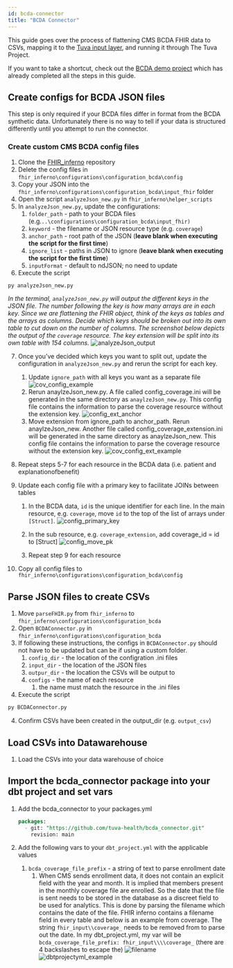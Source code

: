 ```yaml
---
id: bcda-connector
title: "BCDA Connector"
---
```

This guide goes over the process of flattening CMS BCDA FHIR data to CSVs, mapping it to the [Tuva input layer](https://thetuvaproject.com/connectors/input-layer), 
and running it through The Tuva Project.

If you want to take a shortcut, check out the [BCDA demo project](https://github.com/tuva-health/bcda_demo/) which has already
completed all the steps in this guide.


## Create configs for BCDA JSON files

This step is only required if your BCDA files differ in format from the BCDA synthetic data.   Unfortunately there is no 
way to tell if your data is structured differently until you attempt to run the connector.

### Create custom CMS BCDA config files

1. Clone the [FHIR_inferno](https://github.com/tuva-health/FHIR_inferno) repository
2. Delete the config files in `fhir_inferno\configurations\configuration_bcda\config`
3. Copy your JSON into the `fhir_inferno\configurations\configuration_bcda\input_fhir` folder
4. Open the script `analyzeJson_new.py` in `fhir_inferno\helper_scripts`
5. In `analyzeJson_new.py`, update the configurations:
    1. `folder_path` - path to your BCDA files (e.g.`..\configurations\configuration_bcda\input_fhir)`
    2. `keyword` - the filename or JSON resource type (e.g. `coverage`)
    3. `anchor_path` - root path of the JSON (**leave blank when executing the script for the first time**)
    4. `ignore_list` - paths in JSON to ignore (**leave blank when executing the script for the first time**)
    5. `inputFormat` - default to ndJSON; no need to update
6. Execute the script
```python
py analyzeJson_new.py
```
*In the terminal, `analyzeJson_new.py` will output the different keys in the JSON file.  The number following the key is 
how many arrays are in each key.  Since we are flattening the FHIR object, think of the keys as tables and the arrays 
as columns.  Decide which keys should be broken out into its own table to cut down on the number of columns. The screenshot 
below depicts the output of the `coverage` resource.  The key extension will be split into its own table with 154 columns.*
![analyzeJson_output](/img/bcda_connector/analyzeJson_output.png)

7. Once you’ve decided which keys you want to split out, update the configuration in `analyzeJson_new.py` and rerun the script for each key.
   1. Update `ignore_path` with all keys you want as a separate file
![cov_config_example](/img/bcda_connector/cov_config_example.png)
   2. Rerun anaylzeJson_new.py.  A file called config_coverage.ini will be generated in the same directory as `anaylzeJson_new.py`. 
   This config file contains the information to parse the coverage resource without the extension key.
![config_ext_anchor](/img/bcda_connector/config_ext_anchor.png)
   3. Move extension from ignore_path to anchor_path.  Rerun anaylzeJson_new.  Another file called config_coverage_extension.ini
   will be generated in the same directory as anaylzeJson_new.  This config file contains the information to parse the 
   coverage resource without the extension key.
![cov_config_ext_example](/img/bcda_connector/cov_config_ext_example.png)

8. Repeat steps 5-7 for each resource in the BCDA data (i.e. patient and explanationofbenefit)
9. Update each config file with a primary key to facilitate JOINs between tables
    1. In the BCDA data, `id` is the unique identifier for each line.  In the main resource, e.g. `coverage`, move `id` 
   to the top of the list of arrays under `[Struct]`.
![config_primary_key](/img/bcda_connector/config_primary_key.png)
    2. In the sub resource, e.g. `coverage_extension`, add coverage_id = id to [Struct]
![config_move_pk](/img/bcda_connector/config_move_pk.png)
    
    3. Repeat step 9 for each resource
10. Copy all config files to `fhir_inferno\configurations\configuration_bcda\config`

## Parse JSON files to create CSVs

1. Move  `parseFHIR.py` from `fhir_inferno` to `fhir_inferno\configurations\configuration_bcda`
2. Open `BCDAConnector.py` in `fhir_inferno\configurations\configuration_bcda`
2. If following these instructions, the configs in `BCDAConnector.py` should not have to be updated but can be if using a custom folder.
    1. `config_dir` - the location of the configration .ini files 
    2. `input_dir` - the location of the JSON files
    3. `outpur_dir` - the location the CSVs will be output to
    4. `configs` - the name of each resource
        1. the name must match the resource in the .ini files
3. Execute the script
```python
py BCDAConnector.py
```
4. Confirm CSVs have been created in the output_dir (e.g. `output_csv`)

## Load CSVs into Datawarehouse

1. Load the CSVs into your data warehouse of choice

## Import the bcda_connector package into your dbt project and set vars

1. Add the bcda_connector to your packages.yml
    
    ```sql
    packages:
      - git: "https://github.com/tuva-health/bcda_connector.git"
        revision: main
    ```
    
2. Add the following vars to your `dbt_project.yml` with the applicable values
    1. `bcda_coverage_file_prefix` - a string of text to parse enrollment date
        1. When CMS sends enrollment data, it does not contain an explicit field with the year and month.  It is implied 
            that members present in the monthly coverage file are enrolled.  So the date that the file is sent needs to be stored in the database as a discreet field to be used for analytics.  This is done by parsing the filename which contains the date of the file.  FHIR inferno contains a filename field in every table and below is an example from coverage.  The string `fhir_input\\coverage_` needs to be removed from to parse out the date.  In my dbt_project.yml, my var will be `bcda_coverage_file_prefix: fhir_input\\\\coverage_` (there are 4 backslashes to escape the)
![filename](/img/bcda_connector/filename.png)
![dbtprojectyml_example](/img/bcda_connector/dbtprojectyml_example.png)
